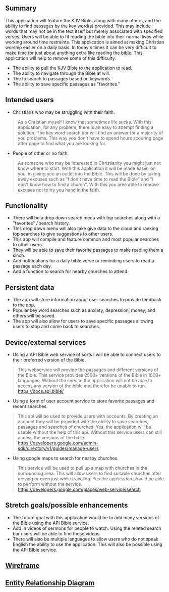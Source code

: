 ## Summary

This application will feature the KJV Bible, along with many others, and the ability to find passages 
by the key word(s) provided. This may include words that may not be in the text itself but merely
associated with specified verses. Users will be able to fit reading the bible into their normal 
lives while working around time restraints. 
 This application is aimed at making Christian worship easier on a daily basis. In today's times it 
 can be very difficult to make time for just about anything extra like reading the bible. This 
 application will help to remove some of this difficulty. 

* The ability to pull the KJV Bible to the application to read.
* The ability to navigate through the Bible at will.
* The to search to passages based on keywords.
* The ability to save specific passages as "favorites."

## Intended users

* Christians who may be struggling with their faith.

> As a Christian myself I know that sometimes life sucks. With this application, for any problem, there is an easy to attempt finding a solution. The 
key word search bar will find an answer for a majority of you problems. This way you don't have to spend hours scouring page after page to find 
what you are looking for.

* People of other or no faith. 

> As someone who may be interested in Christianity you might just not know where to start.  With this application it will be made 
  easier on you, in giving you an outlet into the Bible. This will be done by taking away excuses such as "I don't have time to read the Bible" and 
  "I don't know how to find a church". With this you aree able to remove excuses not to try you hand in the faith.


## Functionality

* There will be a drop down search menu with top searches along with a "favorites" / search history.
* This drop down menu will also take give data to the cloud and ranking top searches to give suggestions to other users.
* This app will compile and feature common and most popular searches to other users.
* They will be able to save their favorite passages to make reading them a sinch.
* Add notifications for a daily bible verse or reminding users to read a passage each day.
* Add a function to search for nearby churches to attend.


## Persistent data

* The app will store information about user searches to provide feedback to the app.
* Popular key word searches such as anxiety, depression, money, and others will be saved.
* The app will also allow for users to save specific passages allowing users to stop and come back to searches.
    
## Device/external services

* Using a API Bible web service of sorts I will be able to connect users to their preferred version of the Bible.

> This webservice will provide the passages and different versions of the Bible. This service provides 2500+ versions of the Bible in 1600+ languages.
> Without the service the application will not be able to access any version of the bible and therefor be unable to run.
>  https://docs.api.bible/

* Using a form of user account service to store favorite passages and recent searches

> This api will be used to provide users with accounts. By creating an account they will be provided with the ability to save searches, passages and searches of churches.
> Yes, the application will be usable without the help of this api.  Without this service users can still access the versions of the bible.
>https://developers.google.com/admin-sdk/directory/v1/guides/manage-users

* Using google maps to search for nearby churches.

> This service will be used to pull up a map with churches in the surrounding area. This will allow users to find suitable churches after moving or even just while traveling. 
> Yes the application should be able to perform without the service.
> https://developers.google.com/places/web-service/search

## Stretch goals/possible enhancements 

* The future goal with this application would be to add many versions of the Bible using the API Bible service.
* Add in videos of sermons for people to watch. Using the related search bar users will be able to find these videos.
* There will also be multiple languages to allow users who do not speak English the ability to use the application.  This will also be possible using the API BIble service.

## [Wireframe](wireframe.md)


## [Entity Relationship Diagram](erd.md)
